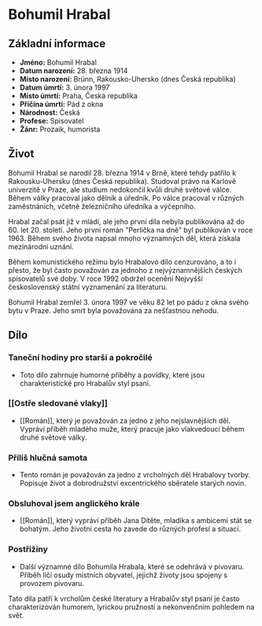# Bohumil Hrabal

## Základní informace

- **Jméno:** Bohumil Hrabal
- **Datum narození:** 28. března 1914
- **Místo narození:** Brünn, Rakousko-Uhersko (dnes Česká republika)
- **Datum úmrtí:** 3. února 1997
- **Místo úmrtí:** Praha, Česká republika
- **Příčina úmrtí:** Pád z okna
- **Národnost:** Česká
- **Profese:** Spisovatel
- **Žánr:** Prozaik, humorista

## Život

Bohumil Hrabal se narodil 28. března 1914 v Brně, které tehdy patřilo k Rakousku-Uhersku (dnes Česká republika). Studoval právo na Karlově univerzitě v Praze, ale studium nedokončil kvůli druhé světové válce. Během války pracoval jako dělník a úředník. Po válce pracoval v různých zaměstnáních, včetně železničního úředníka a výčepního.

Hrabal začal psát již v mládí, ale jeho první díla nebyla publikována až do 60. let 20. století. Jeho první román "Perlička na dně" byl publikován v roce 1963. Během svého života napsal mnoho významných děl, která získala mezinárodní uznání.

Během komunistického režimu bylo Hrabalovo dílo cenzurováno, a to i přesto, že byl často považován za jednoho z nejvýznamnějších českých spisovatelů své doby. V roce 1992 obdržel ocenění Nejvyšší československý státní vyznamenání za literaturu.

Bohumil Hrabal zemřel 3. února 1997 ve věku 82 let po pádu z okna svého bytu v Praze. Jeho smrt byla považována za nešťastnou nehodu.

## Dílo

### Taneční hodiny pro starší a pokročilé

- Toto dílo zahrnuje humorné příběhy a povídky, které jsou charakteristické pro Hrabalův styl psaní.

### [[Ostře sledované vlaky]]

- [[Román]], který je považován za jedno z jeho nejslavnějších děl. Vypráví příběh mladého muže, který pracuje jako vlakvedoucí během druhé světové války.

### Příliš hlučná samota

- Tento román je považován za jedno z vrcholných děl Hrabalovy tvorby. Popisuje život a dobrodružství excentrického sběratele starých novin.

### Obsluhoval jsem anglického krále

- [[Román]], který vypráví příběh Jana Dítěte, mladíka s ambicemi stát se bohatým. Jeho životní cesta ho zavede do různých profesí a situací.

### Postřižiny

- Další významné dílo Bohumila Hrabala, které se odehrává v pivovaru. Příběh líčí osudy místních obyvatel, jejichž životy jsou spojeny s provozem pivovaru.

Tato díla patří k vrcholům české literatury a Hrabalův styl psaní je často charakterizován humorem, lyrickou pružností a nekonvenčním pohledem na svět.